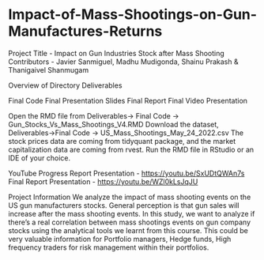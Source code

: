 # Impact-of-Mass-Shootings-on-Gun-Manufactures-Returns

Project Title - Impact on Gun Industries Stock after Mass Shooting
Contributors - Javier Sanmiguel, Madhu Mudigonda, Shainu Prakash & Thanigaivel Shanmugam

Overview of Directory Deliverables

Final Code
Final Presentation Slides
Final Report
Final Video Presentation

Open the RMD file from Deliverables-> Final Code -> Gun_Stocks_Vs_Mass_Shootings_V4.RMD
Download the dataset, Deliverables->Final Code -> US_Mass_Shootings_May_24_2022.csv
The stock prices data are coming from tidyquant package, and the market capitalization data are coming from rvest.
Run the RMD file in RStudio or an IDE of your choice.

YouTube
Progress Report Presentation - https://youtu.be/SxUDtQWAn7s
Final Report Presentation - https://youtu.be/WZl0kLsJqJU

Project Information
We analyze the impact of mass shooting events on the US gun manufacturers stocks. General perception is that gun sales will increase after the mass shooting events. In this study, we want to analyze if there’s a real correlation between mass shootings events on gun company stocks using the analytical tools we learnt from this course. This could be very valuable information for Portfolio managers, Hedge funds, High frequency traders for risk management within their portfolios.

